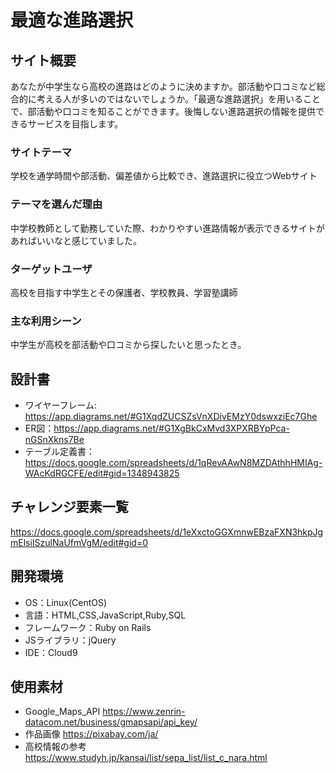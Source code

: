 # 最適な進路選択

## サイト概要
 あなたが中学生なら高校の進路はどのように決めますか。部活動や口コミなど総合的に考える人が多いのではないでしょうか。「最適な進路選択」を用いることで、部活動や口コミを知ることができます。後悔しない進路選択の情報を提供できるサービスを目指します。
 
### サイトテーマ
 学校を通学時間や部活動、偏差値から比較でき、進路選択に役立つWebサイト

### テーマを選んだ理由
 中学校教師として勤務していた際、わかりやすい進路情報が表示できるサイトがあればいいなと感じていました。

### ターゲットユーザ
 高校を目指す中学生とその保護者、学校教員、学習塾講師

### 主な利用シーン
 中学生が高校を部活動や口コミから探したいと思ったとき。

## 設計書
 - ワイヤーフレーム: https://app.diagrams.net/#G1XqdZUCSZsVnXDivEMzY0dswxziEc7Ghe
 - ER図：https://app.diagrams.net/#G1XgBkCxMvd3XPXRBYpPca-nGSnXkns7Be
 - テーブル定義書：https://docs.google.com/spreadsheets/d/1qRevAAwN8MZDAthhHMIAg-WAcKdRGCFE/edit#gid=1348943825

## チャレンジ要素一覧
 https://docs.google.com/spreadsheets/d/1eXxctoGGXmnwEBzaFXN3hkpJgmElsiISzulNaUfmVgM/edit#gid=0

## 開発環境
- OS：Linux(CentOS)
- 言語：HTML,CSS,JavaScript,Ruby,SQL
- フレームワーク：Ruby on Rails
- JSライブラリ：jQuery
- IDE：Cloud9

## 使用素材
- Google_Maps_API https://www.zenrin-datacom.net/business/gmapsapi/api_key/
- 作品画像 https://pixabay.com/ja/
- 高校情報の参考 https://www.studyh.jp/kansai/list/sepa_list/list_c_nara.html

